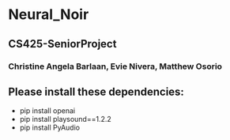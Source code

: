# Neural_Noir
## CS425-SeniorProject
### Christine Angela Barlaan, Evie Nivera, Matthew Osorio

## Please install these dependencies:
- pip install openai
- pip install playsound==1.2.2
- pip install PyAudio

